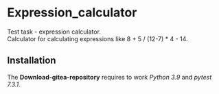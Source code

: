 # Expression_calculator
Test task - expression calculator.<br />
Calculator for calculating expressions like 8 + 5 / (12-7) * 4 - 14.

## Installation
The **Download-gitea-repository** requires to work *Python 3.9* and *pytest 7.3.1*.
